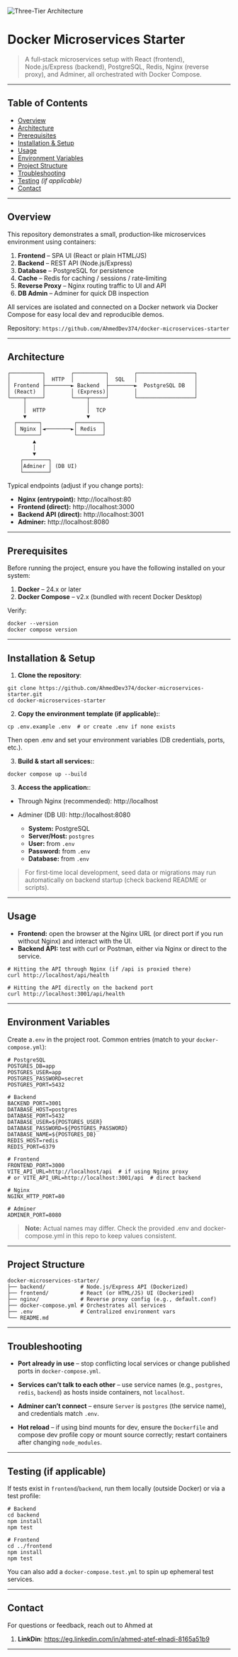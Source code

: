 ![Three-Tier Architecture](img.jpg)

# Docker Microservices Starter

> A full‑stack microservices setup with React (frontend), Node.js/Express (backend), PostgreSQL, Redis, Nginx (reverse proxy), and Adminer, all orchestrated with Docker Compose.

---

##  Table of Contents

- [Overview](#overview)  
- [Architecture](#architecture)  
- [Prerequisites](#prerequisites)  
- [Installation & Setup](#installation--setup)  
- [Usage](#usage)  
- [Environment Variables](#environment-variables)  
- [Project Structure](#project-structure)
- [Troubleshooting](#Troubleshooting)  
- [Testing](#testing) *(if applicable)*  
- [Contact](#contact)  

---

## Overview

This repository demonstrates a small, production‑like microservices environment using containers:

1. **Frontend** – SPA UI (React or plain HTML/JS)
2. **Backend** – REST API (Node.js/Express)  
3. **Database** – PostgreSQL for persistence
4. **Cache** – Redis for caching / sessions / rate‑limiting
5. **Reverse Proxy** – Nginx routing traffic to UI and API
6. **DB Admin** – Adminer for quick DB inspection

All services are isolated and connected on a Docker network via Docker Compose for easy local dev and reproducible demos.

Repository: ```https://github.com/AhmedDev374/docker-microservices-starter```
   
---

## Architecture

```plaintext
┌──────────┐        ┌──────────┐        ┌──────────────────┐
│          │  HTTP  │          │  SQL   │                  │
│ Frontend ├────────► Backend  ├────────►  PostgreSQL DB   │
│ (React)  │        │ (Express)│        │                  │
└────┬─────┘        └────┬─────┘        └──────────────────┘
     │                   │
     │  HTTP             │  TCP
     ▼                   ▼
  ┌───────┐          ┌────────┐
  │ Nginx │◄────────►│ Redis  │
  └───────┘          └────────┘
        ▲
        │
        ▼
    ┌────────┐
    │Adminer │ (DB UI)
    └────────┘
```
Typical endpoints (adjust if you change ports):

- **Nginx (entrypoint):** http://localhost:80
- **Frontend (direct):** http://localhost:3000
- **Backend API (direct):** http://localhost:3001
- **Adminer:** http://localhost:8080

---

## Prerequisites

Before running the project, ensure you have the following installed on your system:

1. **Docker** – 24.x or later
2. **Docker Compose** – v2.x (bundled with recent Docker Desktop)

Verify:

```plaintext
docker --version
docker compose version
```

---

## Installation & Setup

1. **Clone the repository**:
```plaintext
git clone https://github.com/AhmedDev374/docker-microservices-starter.git
cd docker-microservices-starter
```

2. **Copy the environment template (if applicable):**:
```plaintext
cp .env.example .env  # or create .env if none exists
```
Then open .env and set your environment variables (DB credentials, ports, etc.).

3. **Build & start all services:**:
```plaintext
docker compose up --build
```

3. **Access the application:**:
- Through Nginx (recommended): http://localhost

- Adminer (DB UI): http://localhost:8080
   - **System:** PostgreSQL
   - **Server/Host:** ```postgres```
   - **User:** from ```.env```
   - **Password:** from ```.env```
   - **Database:** from ```.env```

> For first‑time local development, seed data or migrations may run automatically on backend startup (check backend README or scripts).

---

## Usage

- **Frontend:** open the browser at the Nginx URL (or direct port if you run without Nginx) and interact with the UI.
- **Backend API:** test with curl or Postman, either via Nginx or direct to the service.
```plaintext
# Hitting the API through Nginx (if /api is proxied there)
curl http://localhost/api/health

# Hitting the API directly on the backend port
curl http://localhost:3001/api/health
```
---

## Environment Variables

Create a```.env```  in the project root. Common entries (match to your ```docker-compose.yml```):

```plaintext
# PostgreSQL
POSTGRES_DB=app
POSTGRES_USER=app
POSTGRES_PASSWORD=secret
POSTGRES_PORT=5432

# Backend
BACKEND_PORT=3001
DATABASE_HOST=postgres
DATABASE_PORT=5432
DATABASE_USER=${POSTGRES_USER}
DATABASE_PASSWORD=${POSTGRES_PASSWORD}
DATABASE_NAME=${POSTGRES_DB}
REDIS_HOST=redis
REDIS_PORT=6379

# Frontend
FRONTEND_PORT=3000
VITE_API_URL=http://localhost/api  # if using Nginx proxy
# or VITE_API_URL=http://localhost:3001/api  # direct backend

# Nginx
NGINX_HTTP_PORT=80

# Adminer
ADMINER_PORT=8080
```
> **Note:** Actual names may differ. Check the provided .env and docker-compose.yml in this repo to keep values consistent.

---

## Project Structure
```plaintext
docker-microservices-starter/
├── backend/           # Node.js/Express API (Dockerized)
├── frontend/          # React (or HTML/JS) UI (Dockerized)
├── nginx/             # Reverse proxy config (e.g., default.conf)
├── docker-compose.yml # Orchestrates all services
├── .env               # Centralized environment vars
└── README.md
```
---

## Troubleshooting

- **Port already in use** – stop conflicting local services or change published ports in ```docker-compose.yml```.

- **Services can’t talk to each other** – use service names (e.g., ```postgres```, ```redis```, ```backend```) as hosts inside containers, not ```localhost```.

- **Adminer can’t connect** – ensure ```Server``` is ```postgres``` (the service name), and credentials match ```.env```.

- **Hot reload** – if using bind mounts for dev, ensure the ```Dockerfile``` and compose dev profile copy or mount source correctly; restart containers after changing ```node_modules```.

---

## Testing (if applicable)

If tests exist in ```frontend```/```backend```, run them locally (outside Docker) or via a test profile:

```plaintext
# Backend
cd backend
npm install
npm test

# Frontend
cd ../frontend
npm install
npm test
```

You can also add a ```docker-compose.test.yml``` to spin up ephemeral test services.


---

## Contact

For questions or feedback, reach out to Ahmed at

1. **LinkDin**: https://eg.linkedin.com/in/ahmed-atef-elnadi-8165a51b9

---


